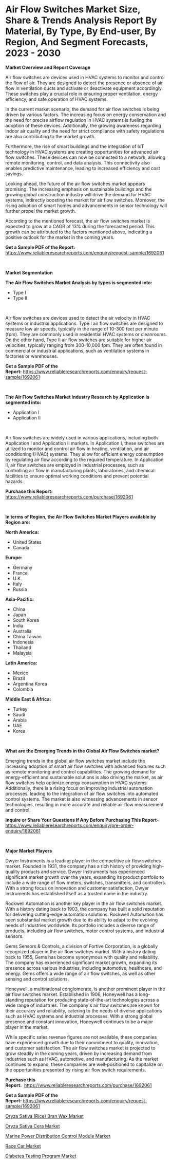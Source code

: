<p><h1>Air Flow Switches Market Size, Share & Trends Analysis Report By Material, By Type, By End-user, By Region, And Segment Forecasts, 2023 - 2030</h1></p><p><strong>Market Overview and Report Coverage</strong></p>
<p><p>Air flow switches are devices used in HVAC systems to monitor and control the flow of air. They are designed to detect the presence or absence of air flow in ventilation ducts and activate or deactivate equipment accordingly. These switches play a crucial role in ensuring proper ventilation, energy efficiency, and safe operation of HVAC systems.</p><p>In the current market scenario, the demand for air flow switches is being driven by various factors. The increasing focus on energy conservation and the need for precise airflow regulation in HVAC systems is fueling the adoption of these devices. Additionally, the growing awareness regarding indoor air quality and the need for strict compliance with safety regulations are also contributing to the market growth.</p><p>Furthermore, the rise of smart buildings and the integration of IoT technology in HVAC systems are creating opportunities for advanced air flow switches. These devices can now be connected to a network, allowing remote monitoring, control, and data analysis. This connectivity also enables predictive maintenance, leading to increased efficiency and cost savings.</p><p>Looking ahead, the future of the air flow switches market appears promising. The increasing emphasis on sustainable buildings and the growing global construction industry will drive the demand for HVAC systems, indirectly boosting the market for air flow switches. Moreover, the rising adoption of smart homes and advancements in sensor technology will further propel the market growth.</p><p>According to the mentioned forecast, the air flow switches market is expected to grow at a CAGR of 13% during the forecasted period. This growth can be attributed to the factors mentioned above, indicating a positive outlook for the market in the coming years.</p></p>
<p><strong>Get a Sample PDF of the Report:</strong> <a href="https://www.reliableresearchreports.com/enquiry/request-sample/1692061">https://www.reliableresearchreports.com/enquiry/request-sample/1692061</a></p>
<p>&nbsp;</p>
<p><strong>Market Segmentation</strong></p>
<p><strong>The Air Flow Switches Market Analysis by types is segmented into:</strong></p>
<p><ul><li>Type I</li><li>Type II</li></ul></p>
<p>&nbsp;</p>
<p><p>Air flow switches are devices used to detect the air velocity in HVAC systems or industrial applications. Type I air flow switches are designed to measure low air speeds, typically in the range of 10-300 feet per minute (fpm). They are commonly used in residential HVAC systems or cleanrooms. On the other hand, Type II air flow switches are suitable for higher air velocities, typically ranging from 300-10,000 fpm. They are often found in commercial or industrial applications, such as ventilation systems in factories or warehouses.</p></p>
<p><strong>Get a Sample PDF of the Report:</strong>&nbsp;<a href="https://www.reliableresearchreports.com/enquiry/request-sample/1692061">https://www.reliableresearchreports.com/enquiry/request-sample/1692061</a></p>
<p>&nbsp;</p>
<p><strong>The Air Flow Switches Market Industry Research by Application is segmented into:</strong></p>
<p><ul><li>Application I</li><li>Application II</li></ul></p>
<p>&nbsp;</p>
<p><p>Air flow switches are widely used in various applications, including both Application I and Application II markets. In Application I, these switches are utilized to monitor and control air flow in heating, ventilation, and air conditioning (HVAC) systems. They allow for efficient energy consumption by regulating air flow according to the required temperature. In Application II, air flow switches are employed in industrial processes, such as controlling air flow in manufacturing plants, laboratories, and chemical facilities to ensure optimal working conditions and prevent potential hazards.</p></p>
<p><strong>Purchase this Report:</strong>&nbsp; <a href="https://www.reliableresearchreports.com/purchase/1692061">https://www.reliableresearchreports.com/purchase/1692061</a></p>
<p>&nbsp;</p>
<p><strong>In terms of Region, the Air Flow Switches Market Players available by Region are:</strong></p>
<p>
    <p> <strong> North America: </strong>
        <ul>
            <li>United States</li>
            <li>Canada</li>
        </ul>
        </p> 
    <p> <strong> Europe: </strong>
        <ul>
            <li>Germany</li>
            <li>France</li>
            <li>U.K.</li>
            <li>Italy</li>
            <li>Russia</li>
        </ul>
        </p> 
    <p> <strong> Asia-Pacific: </strong>
        <ul>
            <li>China</li>
            <li>Japan</li>
            <li>South Korea</li>
            <li>India</li>
            <li>Australia</li>
            <li>China Taiwan</li>
            <li>Indonesia</li>
            <li>Thailand</li>
            <li>Malaysia</li>
        </ul>
        </p> 
    <p> <strong> Latin America: </strong>
        <ul>
            <li>Mexico</li>
            <li>Brazil</li>
            <li>Argentina Korea</li>
            <li>Colombia</li>
        </ul>
        </p> 
    <p> <strong> Middle East & Africa: </strong>
        <ul>
            <li>Turkey</li>
            <li>Saudi</li>
            <li>Arabia</li>
            <li>UAE</li>
            <li>Korea</li>
        </ul>
    </p>
    </p>
<p>&nbsp;</p>
<p><strong>What are the Emerging Trends in the Global Air Flow Switches market?</strong></p>
<p><p>Emerging trends in the global air flow switches market include the increasing adoption of smart air flow switches with advanced features such as remote monitoring and control capabilities. The growing demand for energy-efficient and sustainable solutions is also driving the market, as air flow switches help optimize energy consumption in HVAC systems. Additionally, there is a rising focus on improving industrial automation processes, leading to the integration of air flow switches into automated control systems. The market is also witnessing advancements in sensor technologies, resulting in more accurate and reliable air flow measurement and control.</p></p>
<p><strong>Inquire or Share Your Questions If Any Before Purchasing This Report</strong>- <a href="https://www.reliableresearchreports.com/enquiry/pre-order-enquiry/1692061">https://www.reliableresearchreports.com/enquiry/pre-order-enquiry/1692061</a></p>
<p>&nbsp;</p>
<p><strong>Major Market Players</strong></p>
<p><p>Dwyer Instruments is a leading player in the competitive air flow switches market. Founded in 1931, the company has a rich history of providing high-quality products and service. Dwyer Instruments has experienced significant market growth over the years, expanding its product portfolio to include a wide range of flow meters, switches, transmitters, and controllers. With a strong focus on innovation and customer satisfaction, Dwyer Instruments has established itself as a trusted name in the industry.</p><p>Rockwell Automation is another key player in the air flow switches market. With a history dating back to 1903, the company has built a solid reputation for delivering cutting-edge automation solutions. Rockwell Automation has seen substantial market growth due to its ability to adapt to the evolving needs of industries worldwide. Its portfolio includes a diverse range of products, including air flow switches, motor control systems, and industrial sensors.</p><p>Gems Sensors & Controls, a division of Fortive Corporation, is a globally recognized player in the air flow switches market. With a history dating back to 1955, Gems has become synonymous with quality and reliability. The company has experienced significant market growth, expanding its presence across various industries, including automotive, healthcare, and energy. Gems offers a wide range of air flow switches, as well as other sensing and control solutions.</p><p>Honeywell, a multinational conglomerate, is another prominent player in the air flow switches market. Established in 1906, Honeywell has a long-standing reputation for producing state-of-the-art technologies across a wide range of industries. The company's air flow switches are known for their accuracy and reliability, catering to the needs of diverse applications such as HVAC systems and industrial processes. With a strong global presence and constant innovation, Honeywell continues to be a major player in the market.</p><p>While specific sales revenue figures are not available, these companies have experienced growth due to their commitment to quality, innovation, and customer satisfaction. The air flow switches market is projected to grow steadily in the coming years, driven by increasing demand from industries such as HVAC, automotive, and manufacturing. As the market continues to expand, these companies are well-positioned to capitalize on the opportunities presented by rising air flow switch requirements.</p></p>
<p><strong>Purchase this Report:</strong>&nbsp;&nbsp;<a href="https://www.reliableresearchreports.com/purchase/1692061">https://www.reliableresearchreports.com/purchase/1692061</a></p>
<p></p>
<p><strong>Get a Sample PDF of the Report:</strong>&nbsp;<a href="https://www.reliableresearchreports.com/enquiry/request-sample/1692061">https://www.reliableresearchreports.com/enquiry/request-sample/1692061</a></p>
<p><p><a href="https://github.com/provorikovar/Market-Research-Report-List-1/blob/main/oryza-sativa-rice-bran-wax-market.md">Oryza Sativa (Rice) Bran Wax Market</a></p><p><a href="https://github.com/kipkeeva/Market-Research-Report-List-1/blob/main/oryza-sativa-cera-market.md">Oryza Sativa Cera Market</a></p><p><a href="https://medium.com/@marlonblick/marine-power-distribution-control-module-market-focuses-on-market-share-size-and-projected-5c523c52018c">Marine Power Distribution Control Module Market</a></p><p><a href="https://www.linkedin.com/pulse/race-car-market-insights-players-forecast-till-2030-5ozte/">Race Car Market</a></p><p><a href="https://medium.com/@yvettelesch/diabetes-testing-program-nbsp-market-focuses-on-market-share-size-and-projected-forecast-till-2030-2103d1f63b08">Diabetes Testing Program Market</a></p></p>